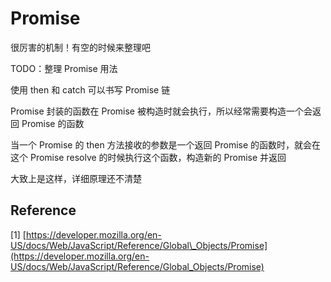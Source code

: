 # Promise

很厉害的机制！有空的时候来整理吧

TODO：整理 Promise 用法

 使用 then 和 catch 可以书写 Promise 链

Promise 封装的函数在 Promise 被构造时就会执行，所以经常需要构造一个会返回 Promise 的函数

当一个 Promise 的 then 方法接收的参数是一个返回 Promise 的函数时，就会在这个 Promise resolve 的时候执行这个函数，构造新的 Promise 并返回

大致上是这样，详细原理还不清楚

## Reference

\[1\] [https://developer.mozilla.org/en-US/docs/Web/JavaScript/Reference/Global\_Objects/Promise](https://developer.mozilla.org/en-US/docs/Web/JavaScript/Reference/Global_Objects/Promise)

